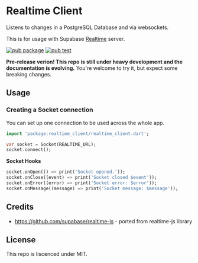 # Realtime Client

Listens to changes in a PostgreSQL Database and via websockets.

This is for usage with Supabase [Realtime](https://github.com/supabase/realtime) server.

[![pub package](https://img.shields.io/pub/v/realtime.svg)](https://pub.dev/packages/realtime)
[![pub test](https://github.com/supabase/realtime-dart/workflows/Test/badge.svg)](https://github.com/supabase/realtime-dart/actions?query=workflow%3ATest)

**Pre-release verion! This repo is still under heavy development and the documentation is evolving.**
You're welcome to try it, but expect some breaking changes.

## Usage

### Creating a Socket connection

You can set up one connection to be used across the whole app.

```dart
import 'package:realtime_client/realtime_client.dart';

var socket = Socket(REALTIME_URL);
socket.connect();
```

**Socket Hooks**

```dart
socket.onOpen(() => print('Socket opened.'));
socket.onClose((event) => print('Socket closed $event'));
socket.onError((error) => print('Socket error: $error'));
socket.onMessage((message) => print('Socket message: $message'));
```

## Credits

- https://github.com/supabase/realtime-js - ported from realtime-js library

## License

This repo is liscenced under MIT.
